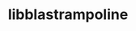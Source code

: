 ---
title: "libblastrampoline"
layout: cache
categories: [package, develop-2024-06-02]
meta: {"versions": ["5.8.0"], "compilers": ["gcc@=11.4.0"], "oss": ["ubuntu22.04"], "platforms": ["linux"], "targets": ["x86_64_v3"], "stacks": ["e4s", "root", "tutorial"], "num_specs": 1, "num_specs_by_stack": {"tutorial": 1, "e4s": 1, "root": 1}}
spec_details: [{"hash": "yjfwhmxohp5n567x6mwupnau7uingkou", "compiler": "gcc@=11.4.0", "versions": ["5.8.0"], "os": "ubuntu22.04", "platform": "linux", "target": "x86_64_v3", "variants": ["build_system=makefile"], "stacks": ["tutorial", "e4s", "root"], "size": "-", "tarball": "https://binaries.spack.io/releases/develop-2024-06-02/build_cache/linux-ubuntu22.04-x86_64_v3/gcc-11.4.0/libblastrampoline-5.8.0/linux-ubuntu22.04-x86_64_v3-gcc-11.4.0-libblastrampoline-5.8.0-yjfwhmxohp5n567x6mwupnau7uingkou.spack"}]
---